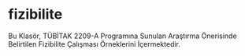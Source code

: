 # fizibilite
Bu Klasör, TÜBİTAK 2209-A Programına Sunulan Araştırma Önerisinde Belirtilen Fizibilite Çalışması Örneklerini İçermektedir.
